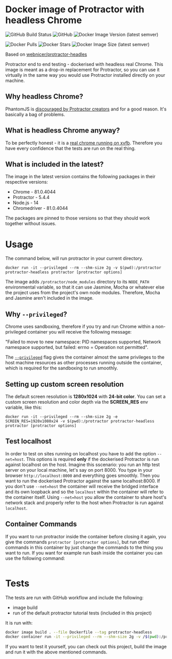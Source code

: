 # Docker image of Protractor with headless Chrome

![GitHub Build Status](https://img.shields.io/github/workflow/status/Steeff0/protractor-headless/docker-image-test?style=flat-square)
![GitHub](https://img.shields.io/github/license/Steeff0/protractor-headless?style=flat-square)
![Docker Image Version (latest semver)](https://img.shields.io/docker/v/Steeff0/protractor-headless?style=flat-square)

![Docker Pulls](https://img.shields.io/docker/pulls/Steeff0/protractor-headless?style=flat-square)
![Docker Stars](https://img.shields.io/docker/stars/Steeff0/protractor-headless?style=flat-square)
![Docker Image Size (latest semver)](https://img.shields.io/docker/image-size/Steeff0/protractor-headless?style=flat-square)

Based on [webnicer/protractor-headles](https://www.github.com/jciolek/docker-protractor-headless)

Protractor end to end testing - dockerised with headless real Chrome. This image is meant as a drop-in replacement for Protractor, so you can use it virtually in the same way you would use Protractor installed directly on your machine.

## Why headless Chrome?

PhantomJS is [discouraged by Protractor creators](https://angular.github.io/protractor/#/browser-setup#setting-up-phantomjs) and for a good reason. It's basically a bag of problems.

## What is headless Chrome anyway?

To be perfectly honest - it is a [real chrome running on xvfb](http://tobyho.com/2015/01/09/headless-browser-testing-xvfb/). Therefore you have every confidence that the tests are run on the real thing.

## What is included in the latest?

The image in the latest version contains the following packages in their respective versions:

* Chrome - 81.0.4044
* Protractor - 5.4.4
* Node.js - 14
* Chromedriver - 81.0.4044

The packages are pinned to those versions so that they should work together without issues.

# Usage

The command below, will run protractor in your current directory.

```
docker run -it --privileged --rm --shm-size 2g -v $(pwd):/protractor protractor-headless protractor [protractor options]
```

The image adds `/protractor/node_modules` directory to its `NODE_PATH` environmental variable, so that it can use Jasmine, Mocha or whatever else the project uses from the project's own node modules. Therefore, Mocha and Jasmine aren't included in the image.

## Why `--privileged`?

Chrome uses sandboxing, therefore if you try and run Chrome within a non-privileged container you will receive the following message:

"Failed to move to new namespace: PID namespaces supported, Network namespace supported, but failed: errno = Operation not permitted".

The [`--privileged`](https://docs.docker.com/engine/reference/run/#runtime-privilege-and-linux-capabilities) flag gives the container almost the same privileges to the host machine resources as other processes running outside the container, which is required for the sandboxing to run smoothly.

## Setting up custom screen resolution

The default screen resolution is **1280x1024** with **24-bit color**. You can set a custom screen resolution and color depth via the **SCREEN_RES** env variable, like this:
```
docker run -it --privileged --rm --shm-size 2g -e SCREEN_RES=1920x1080x24 -v $(pwd):/protractor protractor-headless protractor [protractor options]
```

## Test localhost

In order to test on sites running on localhost you have to add the option `--net=host`. This options is required **only** if the dockerised Protractor is run against localhost on the host. Imagine this sscenario: you run an http test server on your local machine, let's say on port 8000. You type in your browser `http://localhost:8000` and everything goes smoothly. Then you want to run the dockerised Protractor against the same localhost:8000. If you don't use `--net=host` the container will receive the bridged interface and its own loopback and so the `localhost` within the container will refer to the container itself. Using `--net=host` you allow the container to share host's network stack and properly refer to the host when Protractor is run against `localhost`.

## Container Commands

If you want to run protractor inside the container before closing it again, you give the commands `protractor [protractor options]`, but run other commands in this container by just change the commands to the thing you want to run. If you want for example run bash inside the container you can use the following command:

```docker run -it --privileged --rm --shm-size 2g -v $(pwd):/protractor protractor-headless bash
```

# Tests
The tests are run with GitHub workflow and include the following:

* image build
* run of the default protractor tutorial tests (included in this project)

It is run with:
```bash
docker image build . --file Dockerfile --tag protractor-headless
docker container run -it --privileged --rm --shm-size 2g -v /$(pwd):/protractor protractor-headless protractor ./tests/conf.js
```

If you want to test it yourself, you can check out this project, build the image and run it with the above mentioned commands.
